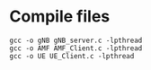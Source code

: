 # Compile files
```
gcc -o gNB gNB_server.c -lpthread
gcc -o AMF AMF_Client.c -lpthread
gcc -o UE UE_Client.c -lpthread 
```